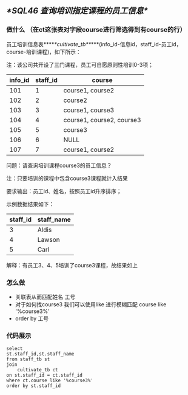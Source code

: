 ## ***\*SQL46 查询培训指定课程的员工信息\****

### 做什么   （在ct这张表对字段course进行筛选得到有course的行）

员工培训信息表***\**\*cultivate_tb\*\**\***(info_id-信息id，staff_id-员工id，course-培训课程)，如下所示：

注：该公司共开设了三门课程，员工可自愿原则性培训0-3项；

| info_id | staff_id | course                    |
| ------- | -------- | ------------------------- |
| 101     | 1        | course1, course2          |
| 102     | 2        | course2                   |
| 103     | 3        | course1, course3          |
| 104     | 4        | course1, course2, course3 |
| 105     | 5        | course3                   |
| 106     | 6        | NULL                      |
| 107     | 7        | course1, course2          |

问题：请查询培训课程course3的员工信息？

注：只要培训的课程中包含course3课程就计入结果

要求输出：员工id、姓名，按照员工id升序排序；

示例数据结果如下：

| staff_id | staff_name |
| -------- | ---------- |
| 3        | Aldis      |
| 4        | Lawson     |
| 5        | Carl       |

解释：有员工3、4、5培训了course3课程，故结果如上

### 怎么做

- 关联表从而匹配姓名 工号
- 对于如何找course3  我们可以使用like 进行模糊匹配    course like '%course3%'
- order by 工号

### 代码展示

```
select 
st.staff_id,st.staff_name
from staff_tb st 
join
    cultivate_tb ct 
on st.staff_id = ct.staff_id
where ct.course like '%course3%'
order by st.staff_id
```